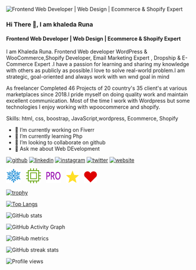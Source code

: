 ![Frontend Web Developer | Web Design | Ecommerce & Shopify Expert](https://media-exp1.licdn.com/dms/image/C4E16AQFJo6J-6mtXcQ/profile-displaybackgroundimage-shrink_350_1400/0/1655997089686?e=1671667200&v=beta&t=HyCmo_i1PVXdsnkCDjmCqfZig1amXMm-1AUu-oAtoVc)


### Hi There 👋, I am khaleda Runa
#### Frontend Web Developer | Web Design | Ecommerce & Shopify Expert


I am Khaleda Runa. Frontend Web developer WordPress & WooCommerce,Shopify Developer, Email Marketing Expert , Dropship & E-Commerce Expert .I have a passion for learning and sharing my knowledge with others as publicly as possible.I love to solve real-world problem.I am strategic, goal-oriented and always work with wn wnd goal in mind

 As freelancer Completed 46 Projects of 20 country's 35 client's at various marketplaces since 2018.I pride myself on doing quality work and maintain excellent communication. Most of the time I work with Wordpress but some technologies I enjoy working with wpoocommerce and shopify.

Skills: html, css, boostrap, JavaScript,wordpress, Ecommerce, Shopify

- 🔭 I’m currently working on Fiverr 
- 🌱 I’m currently learning Php 
- 👯 I’m looking to collaborate on github 
- 💬 Ask me about Web DEvelopment 


[<img src='https://cdn.jsdelivr.net/npm/simple-icons@3.0.1/icons/github.svg' alt='github' height='40'>](https://github.com/khaledaruna)  [<img src='https://cdn.jsdelivr.net/npm/simple-icons@3.0.1/icons/linkedin.svg' alt='linkedin' height='40'>](https://www.linkedin.com/in/khaledaruna/)  [<img src='https://cdn.jsdelivr.net/npm/simple-icons@3.0.1/icons/instagram.svg' alt='instagram' height='40'>](https://www.instagram.com/khaledaruna06/)  [<img src='https://cdn.jsdelivr.net/npm/simple-icons@3.0.1/icons/twitter.svg' alt='twitter' height='40'>](https://twitter.com/khaledaRuna)  [<img src='https://cdn.jsdelivr.net/npm/simple-icons@3.0.1/icons/icloud.svg' alt='website' height='40'>](khaledaruna.xyz)  

<a href='https://archiveprogram.github.com/'><img src='https://raw.githubusercontent.com/acervenky/animated-github-badges/master/assets/acbadge.gif' width='40' height='40'></a> <a href='https://docs.github.com/en/developers'><img src='https://raw.githubusercontent.com/acervenky/animated-github-badges/master/assets/devbadge.gif' width='40' height='40'></a> <a href='https://github.com/pricing'><img src='https://raw.githubusercontent.com/acervenky/animated-github-badges/master/assets/pro.gif' width='40' height='40'></a> <a href='https://stars.github.com/'><img src='https://raw.githubusercontent.com/acervenky/animated-github-badges/master/assets/starbadge.gif' width='35' height='35'></a> <a href='https://docs.github.com/en/github/supporting-the-open-source-community-with-github-sponsors'><img src='https://raw.githubusercontent.com/acervenky/animated-github-badges/master/assets/sponsorbadge.gif' width='35' height='35'></a> 

[![trophy](https://github-profile-trophy.vercel.app/?username=khaledaruna)](https://github.com/ryo-ma/github-profile-trophy)

[![Top Langs](https://github-readme-stats.vercel.app/api/top-langs/?username=khaledaruna)](https://github.com/anuraghazra/github-readme-stats)

![GitHub stats](https://github-readme-stats.vercel.app/api?username=khaledaruna&show_icons=true&count_private=true)  

![GitHub Activity Graph](https://activity-graph.herokuapp.com/graph?username=khaledaruna)  

![GitHub metrics](https://metrics.lecoq.io/khaledaruna)  

![GitHub streak stats](https://github-readme-streak-stats.herokuapp.com/?user=khaledaruna)  

![Profile views](https://gpvc.arturio.dev/khaledaruna)  
